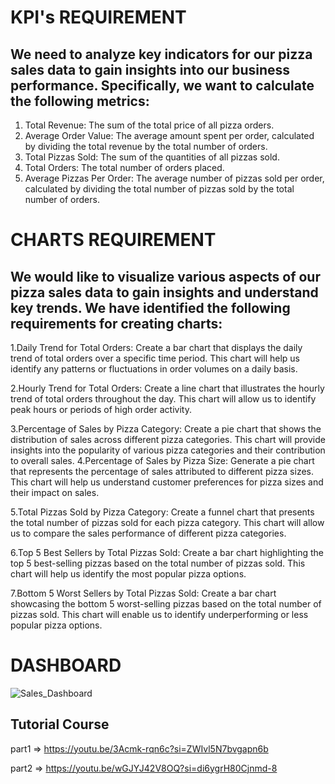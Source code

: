 # KPI's REQUIREMENT
## We need to analyze key indicators for our pizza sales data to gain insights into our business performance. Specifically, we want to calculate the following metrics:
1. Total Revenue: The sum of the total price of all pizza orders.
2. Average Order Value: 
The average amount spent per order, calculated by dividing the total revenue by the total number of orders.
3. Total Pizzas Sold: The sum of the quantities of all pizzas sold.
4. Total Orders: The total number of orders placed.
5. Average Pizzas Per Order: 
The average number of pizzas sold per order, calculated by dividing the total number of pizzas sold by the total number of orders.

# CHARTS REQUIREMENT
## We would like to visualize various aspects of our pizza sales data to gain insights and understand key trends. We have identified the following requirements for creating charts:
1.Daily Trend for Total Orders:
Create a bar chart that displays the daily trend of total orders over a specific time period. This chart will help us identify any patterns or fluctuations in order volumes on a daily basis.

2.Hourly Trend for Total Orders:
Create a line chart that illustrates the hourly trend of total orders throughout the day. This chart will allow us to identify peak hours or periods of high order activity.

3.Percentage of Sales by Pizza Category:
Create a pie chart that shows the distribution of sales across different pizza categories. This chart will provide insights into the popularity of various pizza categories and their contribution to overall sales.
4.Percentage of Sales by Pizza Size:
Generate a pie chart that represents the percentage of sales attributed to different pizza sizes. This chart will help us understand customer preferences for pizza sizes and their impact on sales.

5.Total Pizzas Sold by Pizza Category:
Create a funnel chart that presents the total number of pizzas sold for each pizza category. This chart will allow us to compare the sales performance of different pizza categories.

6.Top 5 Best Sellers by Total Pizzas Sold:
Create a bar chart highlighting the top 5 best-selling pizzas based on the total number of pizzas sold.
This chart will help us identify the most popular pizza options.

7.Bottom 5 Worst Sellers by Total Pizzas Sold:
Create a bar chart showcasing the bottom 5 worst-selling pizzas based on the total number of pizzas sold. This chart will enable us to identify underperforming or less popular pizza options.

# DASHBOARD

![Sales_Dashboard](https://github.com/EsraaAh00/My_Projects/assets/159416426/3a036952-6b4a-40be-8251-47f2b07f07a8)

## Tutorial Course

part1 => https://youtu.be/3Acmk-rqn6c?si=ZWIvl5N7bvgapn6b

part2 => https://youtu.be/wGJYJ42V8OQ?si=di6ygrH80Cjnmd-8

